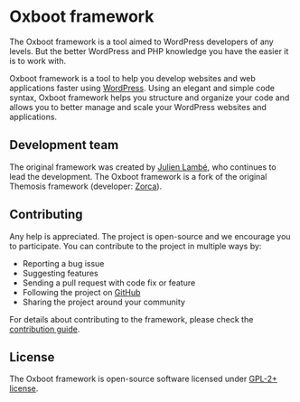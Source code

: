Oxboot framework
==================

The Oxboot framework is a tool aimed to WordPress developers of any levels. But the better WordPress and PHP knowledge you have the easier it is to work with.

Oxboot framework is a tool to help you develop websites and web applications faster using [WordPress](https://wordpress.org). Using an elegant and simple code syntax, Oxboot framework helps you structure and organize your code and allows you to better manage and scale your WordPress websites and applications.

Development team
----------------
The original framework was created by [Julien Lambé](http://www.themosis.com/), who continues to lead the development.
The Oxboot framework is a fork of the original Themosis framework (developer: [Zorca](https://zorca.org/)).

Contributing
------------
Any help is appreciated. The project is open-source and we encourage you to participate. You can contribute to the project in multiple ways by:

- Reporting a bug issue
- Suggesting features
- Sending a pull request with code fix or feature
- Following the project on [GitHub](https://github.com/oxboot)
- Sharing the project around your community

For details about contributing to the framework, please check the [contribution guide](http://framework.oxboot.com/docs/contributing).

License
-------
The Oxboot framework is open-source software licensed under [GPL-2+ license](http://www.gnu.org/licenses/gpl-2.0.html).